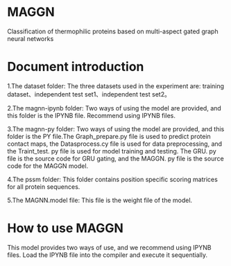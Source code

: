 # MAGGN

Classification of thermophilic proteins based on multi-aspect gated graph neural networks

# Document introduction

1.The dataset folder: The three datasets used in the experiment are: training dataset、independent  test set1、independent  test set2。

2.The magnn-ipynb folder: Two ways of using the model are provided, and this folder is the IPYNB file. Recommend using IPYNB files.

3.The magnn-py folder: Two ways of using the model are provided, and this folder is the PY file.The Graph_prepare.py file is used to predict protein contact maps, the Datasprocess.cy file is used for data preprocessing, and the Traint_test. py file is used for model training and testing. The GRU. py file is the source code for GRU gating, and the MAGGN. py file is the source code for the MAGGN model.

4.The pssm folder: This folder contains position specific scoring matrices for all protein sequences.

5.The MAGNN.model file: This file is the weight file of the model.

# How to use MAGGN

This model provides two ways of use, and we recommend using IPYNB files. Load the IPYNB file into the compiler and execute it sequentially.